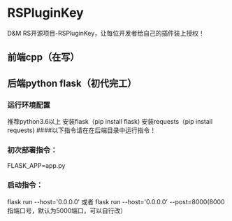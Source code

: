 # RSPluginKey
D&amp;M RS开源项目-RSPluginKey，让每位开发者给自己的插件装上授权！
## 前端cpp（在写）

## 后端python flask（初代完工）
### 运行环境配置
 推荐python3.6以上
 安装flask（pip install flask)
 安装requests（pip install requests)
####以下指令请在在后端目录中运行指令！
### 初次部署指令：
 FLASK_APP=app.py
### 启动指令：
 flask run --host='0.0.0.0' 或者 flask run --host='0.0.0.0' --post=8000(8000指端口号，默认为5000端口，可以自行改）

